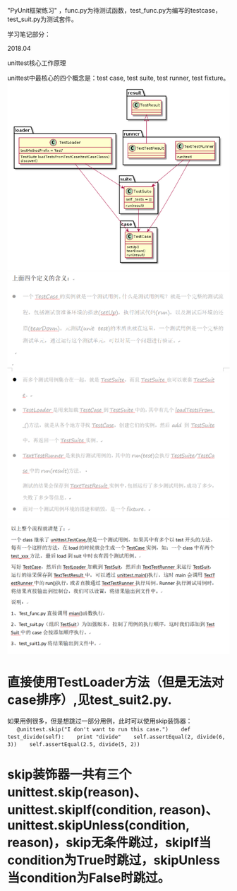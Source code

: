 ﻿"PyUnit框架练习" ，func.py为待测试函数，test_func.py为编写的testcase，test_suit.py为测试套件。

学习笔记部分：

2018.04

unittest核心工作原理

unittest中最核心的四个概念是：test case, test suite, test runner, test fixture。
![笔记](https://github.com/joyce0101/UnitTest/blob/master/pics/system.png)
![笔记](https://github.com/joyce0101/UnitTest/blob/master/pics/1.PNG)
![笔记](https://github.com/joyce0101/UnitTest/blob/master/pics/2.PNG)
![笔记](https://github.com/joyce0101/UnitTest/blob/master/pics/3.PNG)

# 直接使用TestLoader方法（但是无法对case排序）,见test_suit2.py.    
如果用例很多，但是想跳过一部分用例，此时可以使用skip装饰器：   
`    @unittest.skip("I don't want to run this case.")   
    def test_divide(self):   
        print "divide"   
        self.assertEqual(2, divide(6, 3))   
        self.assertEqual(2.5, divide(5, 2))   
`
# skip装饰器一共有三个 unittest.skip(reason)、unittest.skipIf(condition, reason)、unittest.skipUnless(condition, reason)，skip无条件跳过，skipIf当condition为True时跳过，skipUnless当condition为False时跳过。
